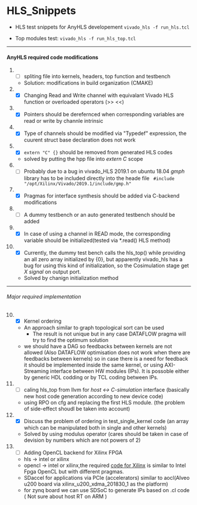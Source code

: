 # HLS_Snippets
- HLS test snippets for AnyHLS developement
``` vivado_hls -f run_hls.tcl ```

- Top modules test:
``` vivado_hls -f run_hls_top.tcl ```
******
#### AnyHLS required code modifications
1. - [ ] spliting file into kernels, headers, top function and testbench
    - Solution: modifications in build organization (CMAKE)
2. - [X] Changing Read and Write channel with equivalant Vivado HLS function or overloaded operators (>> <<)
3. - [X] Pointers should be derefernced when corresponding variables are read or write by channle intrinsic
4. - [X] Type of channels should be modified via "Typedef" expression, the cuurent struct base declaration does not work
5. - [X] ````extern "C" {}```` should be removed from generated HLS codes
    - solved by putting the hpp file into *extern C* scope
6. - [ ] Probably due to a bug in vivado_HLS 2019.1 on ubuntu 18.04 *gmph* library has to be included directly into the heade file ``` #include "/opt/Xilinx/Vivado/2019.1/include/gmp.h"```
7. - [X] Pragmas for interface synthesis should be added via C-backend modifications
8. - [ ] A dummy testbench or an auto generated testbench should be added
9. - [X] In case of using a channel in READ mode, the corresponding variable should be initialized(tested via \*.read() HLS method)
10. - [X] Currently, the dummy test bench calls the hls_top() while providing an all zero array initialized by {0}, but apparently vivado_hls has a bug for using this kind of initialization, so the Cosimulation stage get *X signal* on output port.
    - Solved by chanign initialization method

******
###### Major required implementation
10. - [X] Kernel ordering
    - An approach similar to graph topological sort can be used
        - The result is not unique but in any case DATAFLOW pragma will try to find the optimum solution
    - we should have a DAG so feedbacks between kernels are not allowed (Also DATAFLOW optimisation does not work when there are
    feedbacks between kernels) so in case there is a need for feedback it should be implemented inside the same kernel, or using
    AXI-Streaming interface between HW modules (IPs). It is possoble either by generic HDL codding or by TCL coding between IPs.

11. - [ ] caling hls_top from llvm for *host <-> C-simulation* interface (basically new host code generation according to new device code)
    - using RPO on cfg and replacing the first HLS module. (the problem of side-effect shoudl be taken into account)
12. - [X] Discuss the problem of ordering in test_single_kernel code (an array which can be manipulated both in single and other kernels)
    - Solved by using modulus operator (cares should be taken in case of devision by numbers which are not powers of 2)
13. - [ ] Adding OpenCL backend for Xilinx FPGA
    - hls -> intel or xilinx
    - opencl -> intel or xilinx,the required [code for Xilinx](https://github.com/Xilinx/SDSoC_Examples/tree/master/ocl/getting_started) is similar to Intel Fpga OpenCL but with different pragmas. 
    - SDaccel for applications via PCIe (accelerators) similar to aocl(Alveo u200 board via xilinx_u200_xdma_201830_1 as the platform)
    - for zynq board we can use SDSoC to generate IPs based on .cl code ( Not sure about host RT on ARM )
